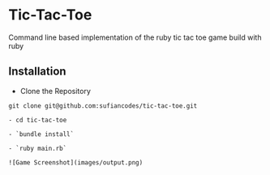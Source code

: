 # Tic-Tac-Toe

Command line based implementation of the ruby tic tac toe game build with ruby

## Installation

- Clone the Repository
```
git clone git@github.com:sufiancodes/tic-tac-toe.git

- cd tic-tac-toe

- `bundle install`

- `ruby main.rb`

![Game Screenshot](images/output.png)